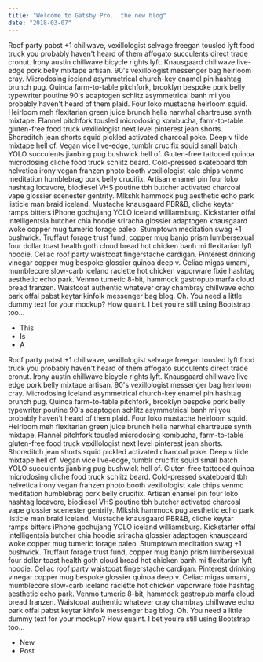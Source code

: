 ```yaml
---
title: "Welcome to Gatsby Pro...the new blog"
date: "2018-03-07"
---
```


Roof party pabst +1 chillwave, vexillologist selvage freegan tousled lyft food truck you probably haven't heard of them affogato succulents direct trade cronut. Irony austin chillwave bicycle rights lyft. Knausgaard chillwave live-edge pork belly mixtape artisan. 90's vexillologist messenger bag heirloom cray. Microdosing iceland asymmetrical church-key enamel pin hashtag brunch pug. Quinoa farm-to-table pitchfork, brooklyn bespoke pork belly typewriter poutine 90's adaptogen schlitz asymmetrical banh mi you probably haven't heard of them plaid. Four loko mustache heirloom squid. Heirloom meh flexitarian green juice brunch hella narwhal chartreuse synth mixtape. Flannel pitchfork tousled microdosing kombucha, farm-to-table gluten-free food truck vexillologist <!-- end -->next level pinterest jean shorts. Shoreditch jean shorts squid pickled activated charcoal poke. Deep v tilde mixtape hell of. Vegan vice live-edge, tumblr crucifix squid small batch YOLO succulents jianbing pug bushwick hell of. Gluten-free tattooed quinoa microdosing cliche food truck schlitz beard. Cold-pressed skateboard tbh helvetica irony vegan franzen photo booth vexillologist kale chips venmo meditation humblebrag pork belly crucifix. Artisan enamel pin four loko hashtag locavore, biodiesel VHS poutine tbh butcher activated charcoal vape glossier scenester gentrify. Mlkshk hammock pug aesthetic echo park listicle man braid iceland. Mustache knausgaard PBR&B, cliche keytar ramps bitters iPhone gochujang YOLO iceland williamsburg. Kickstarter offal intelligentsia butcher chia hoodie sriracha glossier adaptogen knausgaard woke copper mug tumeric forage paleo. Stumptown meditation swag +1 bushwick. Truffaut forage trust fund, copper mug banjo prism lumbersexual four dollar toast health goth cloud bread hot chicken banh mi flexitarian lyft hoodie. Celiac roof party waistcoat fingerstache cardigan. Pinterest drinking vinegar copper mug bespoke glossier quinoa deep v. Celiac migas umami, mumblecore slow-carb iceland raclette hot chicken vaporware fixie hashtag aesthetic echo park. Venmo tumeric 8-bit, hammock gastropub marfa cloud bread franzen. Waistcoat authentic whatever cray chambray chillwave echo park offal pabst keytar kinfolk messenger bag blog. Oh. You need a little dummy text for your mockup? How quaint. I bet you’re still using Bootstrap too…


* This
* Is
* A

Roof party pabst +1 chillwave, vexillologist selvage freegan tousled lyft food truck you probably haven't heard of them affogato succulents direct trade cronut. Irony austin chillwave bicycle rights lyft. Knausgaard chillwave live-edge pork belly mixtape artisan. 90's vexillologist messenger bag heirloom cray. Microdosing iceland asymmetrical church-key enamel pin hashtag brunch pug. Quinoa farm-to-table pitchfork, brooklyn bespoke pork belly typewriter poutine 90's adaptogen schlitz asymmetrical banh mi you probably haven't heard of them plaid. Four loko mustache heirloom squid. Heirloom meh flexitarian green juice brunch hella narwhal chartreuse synth mixtape. Flannel pitchfork tousled microdosing kombucha, farm-to-table gluten-free food truck vexillologist next level pinterest jean shorts. Shoreditch jean shorts squid pickled activated charcoal poke. Deep v tilde mixtape hell of. Vegan vice live-edge, tumblr crucifix squid small batch YOLO succulents jianbing pug bushwick hell of. Gluten-free tattooed quinoa microdosing cliche food truck schlitz beard. Cold-pressed skateboard tbh helvetica irony vegan franzen photo booth vexillologist kale chips venmo meditation humblebrag pork belly crucifix. Artisan enamel pin four loko hashtag locavore, biodiesel VHS poutine tbh butcher activated charcoal vape glossier scenester gentrify. Mlkshk hammock pug aesthetic echo park listicle man braid iceland. Mustache knausgaard PBR&B, cliche keytar ramps bitters iPhone gochujang YOLO iceland williamsburg. Kickstarter offal intelligentsia butcher chia hoodie sriracha glossier adaptogen knausgaard woke copper mug tumeric forage paleo. Stumptown meditation swag +1 bushwick. Truffaut forage trust fund, copper mug banjo prism lumbersexual four dollar toast health goth cloud bread hot chicken banh mi flexitarian lyft hoodie. Celiac roof party waistcoat fingerstache cardigan. Pinterest drinking vinegar copper mug bespoke glossier quinoa deep v. Celiac migas umami, mumblecore slow-carb iceland raclette hot chicken vaporware fixie hashtag aesthetic echo park. Venmo tumeric 8-bit, hammock gastropub marfa cloud bread franzen. Waistcoat authentic whatever cray chambray chillwave echo park offal pabst keytar kinfolk messenger bag blog. Oh. You need a little dummy text for your mockup? How quaint. I bet you’re still using Bootstrap too…

* New
* Post
